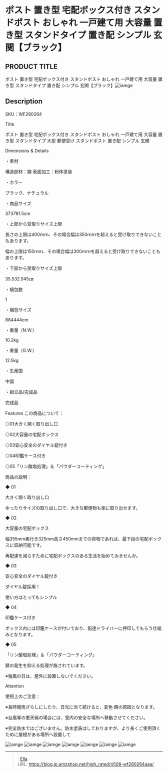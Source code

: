 # ポスト 置き型 宅配ボックス付き スタンドポスト おしゃれ 一戸建て用 大容量 置き型 スタンドタイプ 置き配 シンプル  玄関【ブラック】


## PRODUCT TITLE 

ポスト 置き型 宅配ボックス付き スタンドポスト おしゃれ 一戸建て用 大容量 置き型 スタンドタイプ 置き配 シンプル  玄関【ブラック】![iamge](https://b2bfiles1.gigab2b.cn/image/wkseller/304/WF280264AAA/20210609_e3fe09f858b4a79fae2c2e84ebd2a1fc.jpg)

## Description

SKU：WF280264



Title

ポスト 置き型 宅配ボックス付き スタンドポスト おしゃれ 一戸建て用 大容量 置き型 スタンドタイプ 大型 郵便受け  スタンドポスト 置き配 シンプル  玄関

Dimensions &amp; Details



・素材

構造部材：鋼
表面加工：粉体塗装

・カラー

ブラック、ナチュラル

・商品サイズ

37*37*81.5cm

・上部から受取りサイズ上限

長さの上限は400ｍｍ、その場合幅は350ｍｍを超えると受け取りできないこともあります。

幅の上限は150ｍｍ、その場合幅は300ｍｍを超えると受け取りできないこともあります。

・下部から受取りサイズ上限

35.5*32.5*45㎝

・梱包数

1

・梱包サイズ

88*44*44cm

・重量（N.W.）

10.2kg

・重量（G.W.）

12.5kg

・生産国

中国

・組立品/完成品

完成品





Features
この商品について：

◎01大きく開く取り出し口

◎02大容量の宅配ボックス

◎03安心安全のダイヤル錠付き

◎04印鑑ケース付き

◎05「リン酸塩処理」＆「パウダーコーティング」

商品の説明：

◆ 01

大きく開く取り出し口

ゆったりサイズの取り出し口で、大きな郵便物も楽に取り出せます。

◆ 02

大容量の宅配ボックス

幅355mm奥行き325mm高さ450mmまでの荷物であれば、最下段の宅配ボックスに収納可能です。

再配達を減らすために宅配ボックスのある生活を始めてみませんか。

◆ 03

安心安全のダイヤル錠付き

ダイヤル錠採用！

使い方はとってもシンプル

◆ 04

印鑑ケース付き

ボックス内には印鑑ケースが付いており、配達ドライバーに押印してもらう仕組みとなります。

◆ 05

「リン酸塩処理」＆「パウダーコーティング」

錆の発生を抑える処理が施されています。

※強風の日は、屋外に設置しないでください。



Attention

使用上のご注意：

※長時間雨ざらしにしたり、日光に当て続けると、変色·錆の原因となります。

※台風等の悪天候の場合には、室内の安全な場所へ移動させてください。

※完全防水ではございません。防水塗装はしておりますが、より長くご使用頂くために屋根がある場所へ設置して









![iamge](https://b2bfiles1.gigab2b.cn/image/wkseller/304/WF280264AAA/20210609_68407ace3021c9301e0cc05c5a0839de.jpg)
![iamge](https://b2bfiles1.gigab2b.cn/image/wkseller/304/WF280264/20210608_2e2804b2de73a7c4673ef28ece5293e9.jpg)
![iamge](https://b2bfiles1.gigab2b.cn/image/wkseller/304/WF280264/20210608_44bff127b266f8727a53f336c15eb315.jpg)
![iamge](https://b2bfiles1.gigab2b.cn/image/wkseller/304/WF280264/20210608_7d4908b57e0b278bf7c5649a2d052b8b.jpg)
![iamge](https://b2bfiles1.gigab2b.cn/image/wkseller/304/WF280264/20210608_f209c64ecb26828442d8511e399fb9ca.jpg)
![iamge](https://b2bfiles1.gigab2b.cn/image/wkseller/304/WF280264/20210608_ff764f57d45371a45dfa2e1917e2e710.jpg)
![iamge](https://b2bfiles1.gigab2b.cn/image/wkseller/304/WF280264AAA/20210608_19c9c3359cc682403833608d2b6f025d.jpg)


---

> : [Ella](https://blog.jp.amzshop.net/)  
> URL: https://blog.jp.amzshop.net/high_rated/n508-wf280264aaa/  


